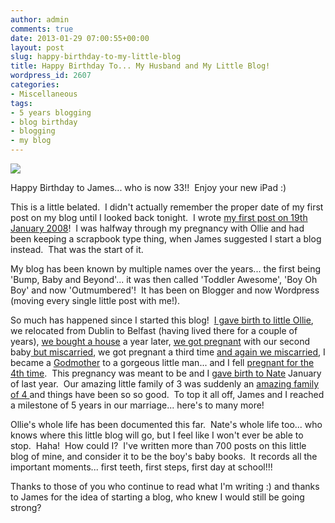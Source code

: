 ```yaml
---
author: admin
comments: true
date: 2013-01-29 07:00:55+00:00
layout: post
slug: happy-birthday-to-my-little-blog
title: Happy Birthday To... My Husband and My Little Blog!
wordpress_id: 2607
categories:
- Miscellaneous
tags:
- 5 years blogging
- blog birthday
- blogging
- my blog
---
```


![](http://www.marthastewart.com/sites/files/marthastewart.com/imagecache/img_l/ecl/images/content/tv/martha_stewart_show/show_photos/5101_5200/5140_042010_rainbow_cake_vert.jpg)

Happy Birthday to James... who is now 33!!  Enjoy your new iPad :)

This is a little belated.  I didn't actually remember the proper date of my first post on my blog until I looked back tonight.  I wrote [my first post on 19th January 2008](http://www.outmumbered.com/2008/01/19/and-so-our-journey-into-parenthood-begins/)!  I was halfway through my pregnancy with Ollie and had been keeping a scrapbook type thing, when James suggested I start a blog instead.  That was the start of it.

My blog has been known by multiple names over the years... the first being 'Bump, Baby and Beyond'... it was then called 'Toddler Awesome', 'Boy Oh Boy' and now 'Outmumbered'!  It has been on Blogger and now Wordpress (moving every single little post with me!).

So much has happened since I started this blog!  [I gave birth to little Ollie](http://www.outmumbered.com/2008/06/10/birth-story/), we relocated from Dublin to Belfast (having lived there for a couple of years), [we bought a house](http://www.outmumbered.com/2009/07/03/our-new-house/) a year later, [we got pregnant](http://www.outmumbered.com/2009/10/08/i-have-to-tell-you-something/) with our second baby[ but miscarried](http://www.outmumbered.com/2009/11/07/sorry-i-didnt-update-sooner-this-post-might-be-sensitive-or-tmi/), we got pregnant a third time [and again we miscarried](http://www.outmumbered.com/2011/01/08/some-not-so-good-news/), I became a [Godmother](http://www.outmumbered.com/2011/05/20/a-bit-of-a-catch-up/) to a gorgeous little man... and I fell [pregnant for the 4th time](http://www.outmumbered.com/2011/05/24/and-coming-january-2012/).  This pregnancy was meant to be and I [gave birth to Nate](http://www.outmumbered.com/2012/01/22/the-birth-story/) January of last year.  Our amazing little family of 3 was suddenly an [amazing family of 4 ](http://www.outmumbered.com/2012/04/13/on-being-a-mama-to-boys/)and things have been so so good.  To top it all off, James and I reached a milestone of 5 years in our marriage... here's to many more!

Ollie's whole life has been documented this far.  Nate's whole life too... who knows where this little blog will go, but I feel like I won't ever be able to stop.  Haha!  How could I?  I've written more than 700 posts on this little blog of mine, and consider it to be the boy's baby books.  It records all the important moments... first teeth, first steps, first day at school!!!

Thanks to those of you who continue to read what I'm writing :) and thanks to James for the idea of starting a blog, who knew I would still be going strong?
